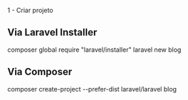 1 - Criar projeto

## Via Laravel Installer ##
composer global require "laravel/installer"
laravel new blog

## Via Composer ##
composer create-project --prefer-dist laravel/laravel blog

